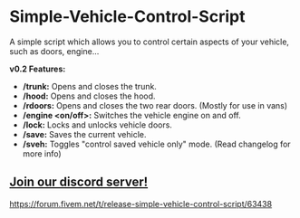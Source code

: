 # Simple-Vehicle-Control-Script
A simple script which allows you to control certain aspects of your vehicle, such as doors, engine...

**v0.2 Features:**
* **/trunk:** Opens and closes the trunk.
* **/hood:** Opens and closes the hood.
* **/rdoors:** Opens and closes the two rear doors. (Mostly for use in vans)
* **/engine <on/off>:** Switches the vehicle engine on and off.
* **/lock:** Locks and unlocks vehicle doors.
* **/save:** Saves the current vehicle.
* **/sveh:** Toggles "control saved vehicle only" mode. (Read changelog for more info)

[Join our discord server!](https://discord.gg/K7P8d2h)
--------

https://forum.fivem.net/t/release-simple-vehicle-control-script/63438
